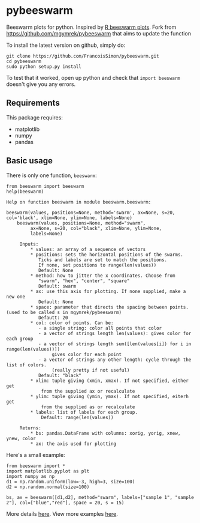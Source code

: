 pybeeswarm
==========

Beeswarm plots for python. Inspired by [R beeswarm plots](http://www.cbs.dtu.dk/~eklund/beeswarm/).
Fork from https://github.com/mgymrek/pybeeswarm that aims to update the function

To install the latest version on github, simply do:
```
git clone https://github.com/FrancoisSimon/pybeeswarm.git
cd pybeeswarm
sudo python setup.py install
```

To test that it worked, open up python and check that ```import beeswarm``` doesn't give you any errors.

## Requirements ##

This package requires:

* matplotlib
* numpy
* pandas

## Basic usage ##

There is only one function, ```beeswarm```:


```
from beeswarm import beeswarm
help(beeswarm)

Help on function beeswarm in module beeswarm.beeswarm:

beeswarm(values, positions=None, method='swarm', ax=None, s=20, col='black', xlim=None, ylim=None, labels=None)
    beeswarm(values, positions=None, method="swarm",
         ax=None, s=20, col="black", xlim=None, ylim=None,
         labels=None)
         
     Inputs:
         * values: an array of a sequence of vectors
         * positions: sets the horizontal positions of the swarms.
            Ticks and labels are set to match the positions.
            If none, set positions to range(len(values))
            Default: None
         * method: how to jitter the x coordinates. Choose from
            "swarm", "hex", "center", "square"
            Default: swarm
         * ax: use this axis for plotting. If none supplied, make a new one
            Default: None
         * space: parameter that directs the spacing between points. (used to be called s in mgymrek/pybeeswarm)
            Defautt: 20
         * col: color of points. Can be:
            - a single string: color all points that color
            - a vector of strings length len(values): gives color for each group
            - a vector of strings length sum([len(values[i]) for i in range(len(values))])
                 gives color for each point
            - a vector of strings any other length: cycle through the list of colors.
                 (really pretty if not useful)
            Default: "black"
         * xlim: tuple giving (xmin, xmax). If not specified, either get
             from the supplied ax or recalculate
         * ylim: tuple giving (ymin, ymax). If not specified, eiterh get
             from the supplied as or recalculate
         * labels: list of labels for each group.
             Default: range(len(values))
    
     Returns:
         * bs: pandas.DataFrame with columns: xorig, yorig, xnew, ynew, color
         * ax: the axis used for plotting
```

Here's a small example:
```
from beeswarm import *
import matplotlib.pyplot as plt
import numpy as np
d1 = np.random.uniform(low=-3, high=3, size=100)
d2 = np.random.normal(size=100)

bs, ax = beeswarm([d1,d2], method="swarm", labels=["sample 1", "sample 2"], col=["blue","red"], space = 20, s = 15)
```

More details [here](http://melissagymrek.com/python/2014/01/04/python-beeswarm.html). View more examples [here](http://nbviewer.ipython.org/github/mgymrek/pybeeswarm/blob/master/tests.ipynb?create=1).
